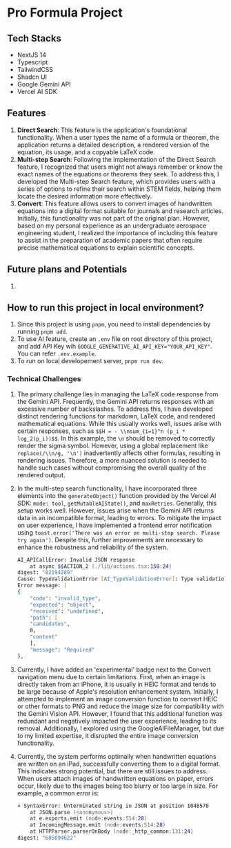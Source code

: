 # Pro Formula Project

## Tech Stacks

- NextJS 14
- Typescript
- TailwindCSS
- Shadcn UI
- Google Gemini API
- Vercel AI SDK

## Features

1. **Direct Search**: This feature is the application's foundational functionality. When a user types the name of a formula or theorem, the application returns a detailed description, a rendered version of the equation, its usage, and a copyable LaTeX code.
2. **Multi-step Search**: Following the implementation of the Direct Search feature, I recognized that users might not always remember or know the exact names of the equations or theorems they seek. To address this, I developed the Multi-step Search feature, which provides users with a series of options to refine their search within STEM fields, helping them locate the desired information more effectively.
3. **Convert**: This feature allows users to convert images of handwritten equations into a digital format suitable for journals and research articles. Initially, this functionality was not part of the original plan. However, based on my personal experience as an undergraduate aerospace engineering student, I realized the importance of including this feature to assist in the preparation of academic papers that often require precise mathematical equations to explain scientific concepts.

## Future plans and Potentials

1.

## How to run this project in local environment?

1. Since this project is using `pnpm`, you need to install dependencies by running `pnpm add`.
2. To use AI feature, create an `.env` file on root directory of this project, and add API Key wih `GOOGLE_GENERATIVE_AI_API_KEY="YOUR_API_KEY"`. You can refer `.env.example`.
3. To run on local developement server, `pnpm run dev`.

### Technical Challenges

1. The primary challenge lies in managing the LaTeX code response from the Gemini API. Frequently, the Gemini API returns responses with an excessive number of backslashes. To address this, I have developed distinct rendering functions for markdown, LaTeX code, and rendered mathematical equations. While this usually works well, issues arise with certain responses, such as `$$H = - \\nsum_{i=1}^n (p_i * log_2(p_i))$$`. In this example, the `\n` should be removed to correctly render the sigma symbol. However, using a global replacement like `replace(/\\n/g, '\n')` inadvertently affects other formulas, resulting in rendering issues. Therefore, a more nuanced solution is needed to handle such cases without compromising the overall quality of the rendered output.
2. In the multi-step search functionality, I have incorporated three elements into the `generateObject()` function provided by the Vercel AI SDK: `mode: tool`, `getMutableAIState()`, and `maxRetries`. Generally, this setup works well. However, issues arise when the Gemini API returns data in an incompatible format, leading to errors. To mitigate the impact on user experience, I have implemented a frontend error notification using `toast.error('There was an error on multi-step search. Please try again')`. Despite this, further improvements are necessary to enhance the robustness and reliability of the system.

   ```zsh
   AI_APICallError: Invalid JSON response
       at async $$ACTION_2 (./lib/actions.tsx:158:24)
   digest: "82194289"
   Cause: TypeValidationError [AI_TypeValidationError]: Type validation failed: Value: {"candidates":[{"finishReason":"RECITATION","index":0}],"usageMetadata":{"promptTokenCount":178,"totalTokenCount":178}}.
   Error message: [
   {
       "code": "invalid_type",
       "expected": "object",
       "received": "undefined",
       "path": [
       "candidates",
       0,
       "content"
       ],
       "message": "Required"
   },
   ```

3. Currently, I have added an 'experimental' badge next to the Convert navigation menu due to certain limitations. First, when an image is directly taken from an iPhone, it is usually in HEIC format and tends to be large because of Apple's resolution enhancement system. Initially, I attempted to implement an image conversion function to convert HEIC or other formats to PNG and reduce the image size for compatibility with the Gemini Vision API. However, I found that this additional function was redundant and negatively impacted the user experience, leading to its removal. Additionally, I explored using the GoogleAIFileManager, but due to my limited expertise, it disrupted the entire image conversion functionality.
4. Currently, the system performs optimally when handwritten equations are written on an iPad, successfully converting them to a digital format. This indicates strong potential, but there are still issues to address. When users attach images of handwritten equations on paper, errors occur, likely due to the images being too blurry or too large in size. For example, a common error is:

   ```zsh
   ⨯ SyntaxError: Unterminated string in JSON at position 1048576
       at JSON.parse (<anonymous>)
       at e.exports.emit (node:events:514:28)
       at IncomingMessage.emit (node:events:514:28)
       at HTTPParser.parserOnBody (node:_http_common:131:24)
   digest: "685094622"
   ```

